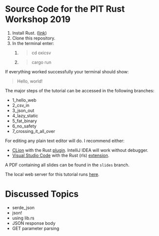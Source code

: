# Source Code for the PIT Rust Workshop 2019

1) Install Rust. ([link](https://rustup.rs/))
2) Clone this repository.
3) In the terminal enter:
    1) > cd oxicsv
    2) > cargo run

If everything worked successfully your terminal should show:

> Hello, world!

The major steps of the tutorial can be accessed in the following branches:

* 1_hello_web
* 2_csv_in
* 3_json_out
* 4_lazy_static
* 5_fat_binary
* 6_no_safety
* 7_crossing_it_all_over

For editing any plain text editor will do. I recommend either:

* [CLion](https://www.jetbrains.com/clion/) with the Rust [plugin](https://intellij-rust.github.io/). IntelliJ IDEA will work without debugger. 
* [Visual Studio Code](https://code.visualstudio.com/) with the Rust (rls) [extension](https://marketplace.visualstudio.com/items?itemName=rust-lang.rust).

A PDF containing all slides can be found in the `slides` branch.

The local web server for this tutorial runs 
[here](http://127.0.0.1:12345).

# Discussed Topics

* serde_json
* json!
* using lib.rs
* JSON response body
* GET parameter parsing
